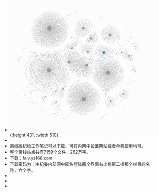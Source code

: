 - ![image.png](../assets/image_1736316364815_0.png){:height 431, :width 510}
-
- 离线版纪检工作笔记可以下载，可在内网中设置网站或者单机使用均可。
- 整个离线站点共有7159个文件，262万字。
- 下载：falv.ys168.com
- 下载密码为：中纪委内部网中匿名登陆那个界面右上角第二排那个栏目的名称，六个字。
-
-
-